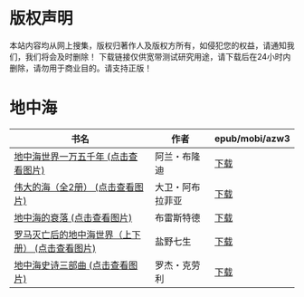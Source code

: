 # 版权声明

本站内容均从网上搜集，版权归著作人及版权方所有，如侵犯您的权益，请通知我们，我们将会及时删除！ 下载链接仅供宽带测试研究用途，请下载后在24小时内删除，请勿用于商业目的。请支持正版！

# 地中海

| 书名 | 作者 | epub/mobi/azw3 |
| --- | --- | --- |
| [地中海世界一万五千年 (点击查看图片)](https://www.dushupai.com/attachment/2024/06/12/c3faec4c060def63.jpg) | 阿兰・布隆迪 | [下载](https://url89.ctfile.com/f/31084289-1375498942-9f4334?p=8866) |
| [伟大的海（全2册） (点击查看图片)](https://www.dushupai.com/attachment/2024/06/08/84fd71a1dc4825a5.jpg) | 大卫・阿布拉菲亚 | [下载](https://url89.ctfile.com/f/31084289-1357045636-57b879?p=8866) |
| [地中海的衰落 (点击查看图片)](https://www.dushupai.com/attachment/2024/06/03/a5c88b5b8d5550eb.jpg) | 布雷斯特德 | [下载](https://url89.ctfile.com/f/31084289-1357020049-1f86d7?p=8866) |
| [罗马灭亡后的地中海世界（上下册） (点击查看图片)](https://www.dushupai.com/attachment/2024/06/01/b1c35b4652421254.jpg) | 盐野七生 | [下载](https://url89.ctfile.com/f/31084289-1357007191-f5ddac?p=8866) |
| [地中海史诗三部曲 (点击查看图片)](https://www.dushupai.com/attachment/2024/06/01/12e838d587c0eebb.jpg) | 罗杰・克劳利 | [下载](https://url89.ctfile.com/f/31084289-1357006105-aed2e0?p=8866) |
